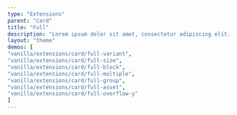 ```yaml
---
type: "Extensions"
parent: "Card"
title: "Full"
description: "Lorem ipsum dolor sit amet, consectetur adipiscing elit. Nunc tempus laoreet leo sit amet iaculis."
layout: "theme"
demos: [
"vanilla/extensions/card/full-variant",
"vanilla/extensions/card/full-size",
"vanilla/extensions/card/full-block",
"vanilla/extensions/card/full-multiple",
"vanilla/extensions/card/full-group",
"vanilla/extensions/card/full-asset",
"vanilla/extensions/card/full-overflow-y"
]
---
```

